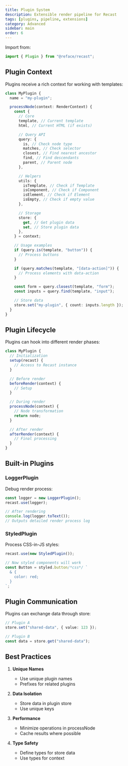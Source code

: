```yaml
---
title: Plugin System
description: Extensible render pipeline for Recast
tags: [plugins, pipeline, extensions]
category: Advanced
sidebar: main
order: 6
---
```


Import from:

```typescript
import { Plugin } from "@reface/recast";
```

## Plugin Context

Plugins receive a rich context for working with templates:

```typescript
class MyPlugin {
  name = "my-plugin";

  processNode(context: RenderContext) {
    const {
      // Core
      template, // Current template
      html, // Current HTML (if exists)

      // Query API
      query: {
        is, // Check node type
        matches, // Check selector
        closest, // Find nearest ancestor
        find, // Find descendants
        parent, // Parent node
      },

      // Helpers
      utils: {
        isTemplate, // Check if Template
        isComponent, // Check if Component
        isElement, // Check if Element
        isEmpty, // Check if empty value
      },

      // Storage
      store: {
        get, // Get plugin data
        set, // Store plugin data
      },
    } = context;

    // Usage examples
    if (query.is(template, "button")) {
      // Process buttons
    }

    if (query.matches(template, "[data-action]")) {
      // Process elements with data-action
    }

    const form = query.closest(template, "form");
    const inputs = query.find(template, "input");

    // Store data
    store.set("my-plugin", { count: inputs.length });
  }
}
```

## Plugin Lifecycle

Plugins can hook into different render phases:

```typescript
class MyPlugin {
  // Initialization
  setup(recast) {
    // Access to Recast instance
  }

  // Before render
  beforeRender(context) {
    // Setup
  }

  // During render
  processNode(context) {
    // Node transformation
    return node;
  }

  // After render
  afterRender(context) {
    // Final processing
  }
}
```

## Built-in Plugins

### LoggerPlugin

Debug render process:

```typescript
const logger = new LoggerPlugin();
recast.use(logger);

// After rendering
console.log(logger.toText());
// Outputs detailed render process log
```

### StyledPlugin

Process CSS-in-JS styles:

```typescript
recast.use(new StyledPlugin());

// Now styled components will work
const Button = styled.button/*css*/ `
  & {
    color: red;
  }
`;
```

## Plugin Communication

Plugins can exchange data through store:

```typescript
// Plugin A
store.set("shared-data", { value: 123 });

// Plugin B
const data = store.get("shared-data");
```

## Best Practices

1. **Unique Names**

   - Use unique plugin names
   - Prefixes for related plugins

2. **Data Isolation**

   - Store data in plugin store
   - Use unique keys

3. **Performance**

   - Minimize operations in processNode
   - Cache results where possible

4. **Type Safety**
   - Define types for store data
   - Use types for context
